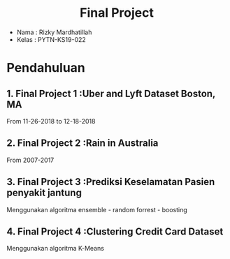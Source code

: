 <h1 align="center">Final Project</h1>

- Nama : Rizky Mardhatillah
- Kelas : PYTN-KS19-022
# Pendahuluan 
## 1. Final Project 1 :Uber and Lyft Dataset Boston, MA
From 11-26-2018 to 12-18-2018
## 2. Final Project 2 :Rain in Australia
From 2007-2017
## 3. Final Project 3 :Prediksi Keselamatan Pasien penyakit jantung
Menggunakan algoritma ensemble - random forrest - boosting
## 4. Final Project 4 :Clustering Credit Card Dataset
Menggunakan algoritma K-Means
